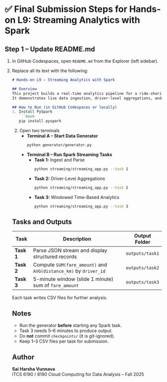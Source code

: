 # ✅ Final Submission Steps for Hands-on L9: Streaming Analytics with Spark

## Step 1 – Update README.md

1. In GitHub Codespaces, open `README.md` from the Explorer (left sidebar).
2. Replace all its text with the following:

   ```markdown
   # Hands-on L9 – Streaming Analytics with Spark  

   ## Overview
   This project builds a real-time analytics pipeline for a ride-sharing platform using **Apache Spark Structured Streaming**.  
   It demonstrates live data ingestion, driver-level aggregations, and time-window analytics.

   ## How to Run (in GitHub Codespaces or locally)
   1. Install PySpark  
      ```bash
      pip install pyspark
      ```
   2. Open two terminals  
      - **Terminal A – Start Data Generator**  
        ```bash
        python generator/generator.py
        ```
      - **Terminal B – Run Spark Streaming Tasks**  
        - **Task 1:** Ingest and Parse  
          ```bash
          python streaming/streaming_app.py --task 1
          ```
        - **Task 2:** Driver-Level Aggregations  
          ```bash
          python streaming/streaming_app.py --task 2
          ```
        - **Task 3:** Windowed Time-Based Analytics  
          ```bash
          python streaming/streaming_app.py --task 3
          ```

   ## Tasks and Outputs
   | Task | Description | Output Folder |
   |------|--------------|---------------|
   | **Task 1** | Parse JSON stream and display structured records | `outputs/task1` |
   | **Task 2** | Compute `SUM(fare_amount)` and `AVG(distance_km)` by `driver_id` | `outputs/task2` |
   | **Task 3** | 5-minute window (slide 1 minute) sum of `fare_amount` | `outputs/task3` |

   Each task writes CSV files for further analysis.  

   ## Notes
   - Run the generator **before** starting any Spark task.  
   - Task 3 needs 5–6 minutes to produce output.  
   - Do **not** commit `checkpoints/` (it is git-ignored).  
   - Keep 1–3 CSV files per task for submission.  

   ## Author
   **Sai Harsha Vunnava**  
   ITCS 6190 / 8190 Cloud Computing for Data Analysis – Fall 2025

